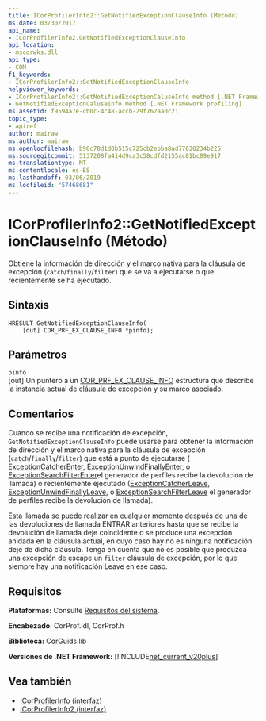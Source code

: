 ```yaml
---
title: ICorProfilerInfo2::GetNotifiedExceptionClauseInfo (Método)
ms.date: 03/30/2017
api_name:
- ICorProfilerInfo2.GetNotifiedExceptionClauseInfo
api_location:
- mscorwks.dll
api_type:
- COM
f1_keywords:
- ICorProfilerInfo2::GetNotifiedExceptionClauseInfo
helpviewer_keywords:
- ICorProfilerInfo2::GetNotifiedExceptionCaluseInfo method [.NET Framework profiling]
- GetNotifiedExceptionCaluseInfo method [.NET Framework profiling]
ms.assetid: f9594a7e-cb0c-4c48-accb-29f762aa0c21
topic_type:
- apiref
author: mairaw
ms.author: mairaw
ms.openlocfilehash: b90c78d1d0b515c725cb2ebba8ad77630234b225
ms.sourcegitcommit: 5137208fa414d9ca3c58cdfd2155ac81bc89e917
ms.translationtype: MT
ms.contentlocale: es-ES
ms.lasthandoff: 03/06/2019
ms.locfileid: "57468681"
---
```

# <a name="icorprofilerinfo2getnotifiedexceptionclauseinfo-method"></a>ICorProfilerInfo2::GetNotifiedExceptionClauseInfo (Método)
Obtiene la información de dirección y el marco nativa para la cláusula de excepción (`catch`/`finally`/`filter`) que se va a ejecutarse o que recientemente se ha ejecutado.  
  
## <a name="syntax"></a>Sintaxis  
  
```  
HRESULT GetNotifiedExceptionClauseInfo(  
    [out] COR_PRF_EX_CLAUSE_INFO *pinfo);  
```  
  
## <a name="parameters"></a>Parámetros  
 `pinfo`  
 [out] Un puntero a un [COR_PRF_EX_CLAUSE_INFO](../../../../docs/framework/unmanaged-api/profiling/cor-prf-ex-clause-info-structure.md) estructura que describe la instancia actual de cláusula de excepción y su marco asociado.  
  
## <a name="remarks"></a>Comentarios  
 Cuando se recibe una notificación de excepción, `GetNotifiedExceptionClauseInfo` puede usarse para obtener la información de dirección y el marco nativa para la cláusula de excepción (`catch`/`finally`/`filter`) que está a punto de ejecutarse ([ ExceptionCatcherEnter](../../../../docs/framework/unmanaged-api/profiling/icorprofilercallback-exceptioncatcherenter-method.md), [ExceptionUnwindFinallyEnter](../../../../docs/framework/unmanaged-api/profiling/icorprofilercallback-exceptionunwindfinallyenter-method.md), o [ExceptionSearchFilterEnter](../../../../docs/framework/unmanaged-api/profiling/icorprofilercallback-exceptionsearchfilterenter-method.md)el generador de perfiles recibe la devolución de llamada) o recientemente ejecutado ([ExceptionCatcherLeave](../../../../docs/framework/unmanaged-api/profiling/icorprofilercallback-exceptioncatcherleave-method.md), [ExceptionUnwindFinallyLeave](../../../../docs/framework/unmanaged-api/profiling/icorprofilercallback-exceptionunwindfinallyleave-method.md), o [ ExceptionSearchFilterLeave](../../../../docs/framework/unmanaged-api/profiling/icorprofilercallback-exceptionsearchfilterleave-method.md) el generador de perfiles recibe la devolución de llamada).  
  
 Esta llamada se puede realizar en cualquier momento después de una de las devoluciones de llamada ENTRAR anteriores hasta que se recibe la devolución de llamada deje coincidente o se produce una excepción anidada en la cláusula actual, en cuyo caso hay no es ninguna notificación deje de dicha cláusula. Tenga en cuenta que no es posible que produzca una excepción de escape un `filter` cláusula de excepción, por lo que siempre hay una notificación Leave en ese caso.  
  
## <a name="requirements"></a>Requisitos  
 **Plataformas:** Consulte [Requisitos del sistema](../../../../docs/framework/get-started/system-requirements.md).  
  
 **Encabezado**: CorProf.idl, CorProf.h  
  
 **Biblioteca:** CorGuids.lib  
  
 **Versiones de .NET Framework:** [!INCLUDE[net_current_v20plus](../../../../includes/net-current-v20plus-md.md)]  
  
## <a name="see-also"></a>Vea también
- [ICorProfilerInfo (interfaz)](../../../../docs/framework/unmanaged-api/profiling/icorprofilerinfo-interface.md)
- [ICorProfilerInfo2 (interfaz)](../../../../docs/framework/unmanaged-api/profiling/icorprofilerinfo2-interface.md)
